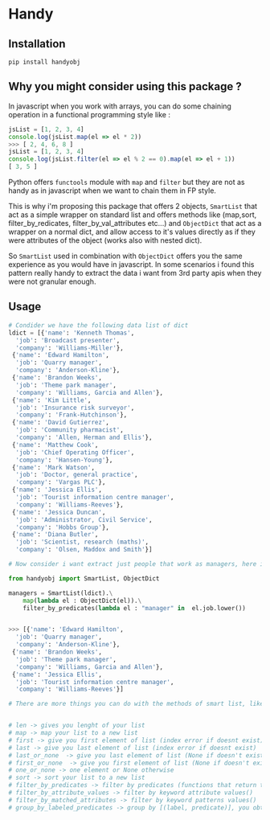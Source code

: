 # Handy
## Installation 

```shell
pip install handyobj
```

## Why you might consider using this package ?
In javascript when you work with arrays, you can do some chaining operation in a functional programming style like : 
```javascript
jsList = [1, 2, 3, 4]
console.log(jsList.map(el => el * 2))
>>> [ 2, 4, 6, 8 ]
jsList = [1, 2, 3, 4]
console.log(jsList.filter(el => el % 2 == 0).map(el => el + 1))
[ 3, 5 ]
```
Python offers `functools` module with `map` and `filter` but they are not as handy 
as in javascript when we want to chain them in FP style.

This is why i'm proposing this package that offers 2 objects, `SmartList`
that act as a simple wrapper on standard list and offers methods like
(map,sort, filter_by_redicates, filter_by_val_attributes etc...) and `ObjectDict` that 
act as a wrapper on a normal dict, and allow access to it's
values directly as if they were attributes of the object (works also with nested dict).

So `SmartList` used in combination with `ObjectDict` offers you the same
experience as you would have in javascript. In some scenarios i found this
pattern really handy to extract the data i want from 3rd party 
apis when they were not granular enough.

## Usage
```python
# Condider we have the following data list of dict
ldict = [{'name': 'Kenneth Thomas',
  'job': 'Broadcast presenter',
  'company': 'Williams-Miller'},
 {'name': 'Edward Hamilton',
  'job': 'Quarry manager',
  'company': 'Anderson-Kline'},
 {'name': 'Brandon Weeks',
  'job': 'Theme park manager',
  'company': 'Williams, Garcia and Allen'},
 {'name': 'Kim Little',
  'job': 'Insurance risk surveyor',
  'company': 'Frank-Hutchinson'},
 {'name': 'David Gutierrez',
  'job': 'Community pharmacist',
  'company': 'Allen, Herman and Ellis'},
 {'name': 'Matthew Cook',
  'job': 'Chief Operating Officer',
  'company': 'Hansen-Young'},
 {'name': 'Mark Watson',
  'job': 'Doctor, general practice',
  'company': 'Vargas PLC'},
 {'name': 'Jessica Ellis',
  'job': 'Tourist information centre manager',
  'company': 'Williams-Reeves'},
 {'name': 'Jessica Duncan',
  'job': 'Administrator, Civil Service',
  'company': 'Hobbs Group'},
 {'name': 'Diana Butler',
  'job': 'Scientist, research (maths)',
  'company': 'Olsen, Maddox and Smith'}]
```

```python
# Now consider i want extract just people that work as managers, here is how i do 

from handyobj import SmartList, ObjectDict

managers = SmartList(ldict).\
    map(lambda el : ObjectDict(el)).\
    filter_by_predicates(lambda el : "manager" in  el.job.lower())


>>> [{'name': 'Edward Hamilton',
  'job': 'Quarry manager',
  'company': 'Anderson-Kline'},
 {'name': 'Brandon Weeks',
  'job': 'Theme park manager',
  'company': 'Williams, Garcia and Allen'},
 {'name': 'Jessica Ellis',
  'job': 'Tourist information centre manager',
  'company': 'Williams-Reeves'}]

# There are more things you can do with the methods of smart list, like aggregation by predicates, or check attribute equality or pattern matching : 


# len -> gives you lenght of your list 
# map -> map your list to a new list
# first -> give you first element of list (index error if doesnt exist)
# last -> give you last element of list (index error if doesnt exist)
# last_or_none  -> give you last element of list (None if doesn't exist)
# first_or_none  -> give you first element of list (None if doesn't exist)
# one_or_none -> one element or None otherwise
# sort -> sort your list to a new list 
# filter_by_predicates -> filter by predicates (functions that return true or false)
# filter_by_attribute_values -> filter by keyword attribute values()
# filter_by_matched_attributes -> filter by keyword patterns values()
# group_by_labeled_predicates -> group by [(label, predicate)], you obtain a SmartList of tuples [(label, filtered_smart_list)]

```
